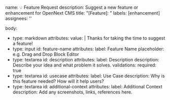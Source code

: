 name: 💡 Feature Request
description: Suggest a new feature or enhancement for OpenNext CMS
title: "[Feature]: "
labels: [enhancement]
assignees: ''

body:
  - type: markdown
    attributes:
      value: |
        Thanks for taking the time to suggest a feature!
  - type: input
    id: feature-name
    attributes:
      label: Feature Name
      placeholder: e.g. Drag and Drop Block Editor
  - type: textarea
    id: description
    attributes:
      label: Description
      description: Describe your idea and what problem it solves.
    validations:
      required: true
  - type: textarea
    id: usecase
    attributes:
      label: Use Case
      description: Why is this feature needed? How will it help users?
  - type: textarea
    id: additional-context
    attributes:
      label: Additional Context
      description: Add any screenshots, links, references here.
